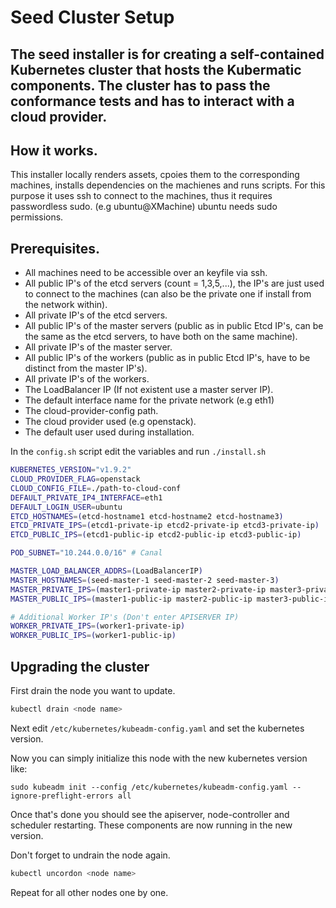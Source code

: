 # Seed Cluster Setup
The seed installer is for creating a self-contained Kubernetes cluster that hosts the Kubermatic components. The cluster has to pass the conformance tests and has to interact with a cloud provider.
---

## How it works.
This installer locally renders assets, cpoies them to the corresponding machines, installs dependencies on the machienes and runs scripts. For this purpose it uses ssh to connect to the machines, thus it requires passwordless sudo. (e.g ubuntu@XMachine) ubuntu needs sudo permissions.

## Prerequisites.
* All machines need to be accessible over an keyfile via ssh.
* All public IP's of the etcd servers (count = 1,3,5,...), the IP's are just used to connect to the machines (can also be the private one if install from the network within).
* All private IP's of the etcd servers.
* All public IP's of the master servers (public as in public Etcd IP's, can be the same as the etcd servers, to have both on the same machine).
* All private IP's of the master server.
* All public IP's of the workers (public as in public Etcd IP's, have to be distinct from the master IP's).
* All private IP's of the workers.
* The LoadBalancer IP (If not existent use a master server IP).
* The default interface name for the private network (e.g eth1)
* The cloud-provider-config path.
* The cloud provider used (e.g openstack).
* The default user used during installation.

In the `config.sh` script edit the variables and run `./install.sh`

```bash
KUBERNETES_VERSION="v1.9.2"
CLOUD_PROVIDER_FLAG=openstack
CLOUD_CONFIG_FILE=./path-to-cloud-conf
DEFAULT_PRIVATE_IP4_INTERFACE=eth1
DEFAULT_LOGIN_USER=ubuntu
ETCD_HOSTNAMES=(etcd-hostname1 etcd-hostname2 etcd-hostname3)
ETCD_PRIVATE_IPS=(etcd1-private-ip etcd2-private-ip etcd3-private-ip)
ETCD_PUBLIC_IPS=(etcd1-public-ip etcd2-public-ip etcd3-public-ip)

POD_SUBNET="10.244.0.0/16" # Canal

MASTER_LOAD_BALANCER_ADDRS=(LoadBalancerIP)
MASTER_HOSTNAMES=(seed-master-1 seed-master-2 seed-master-3)
MASTER_PRIVATE_IPS=(master1-private-ip master2-private-ip master3-private-ip)
MASTER_PUBLIC_IPS=(master1-public-ip master2-public-ip master3-public-ip)

# Additional Worker IP's (Don't enter APISERVER IP)
WORKER_PRIVATE_IPS=(worker1-private-ip)
WORKER_PUBLIC_IPS=(worker1-public-ip)
```

## Upgrading the cluster

First drain the node you want to update.
```bash
kubectl drain <node name>
```
Next edit `/etc/kubernetes/kubeadm-config.yaml` and set the kubernetes version.

Now you can simply initialize this node with the new kubernetes version like:

`sudo kubeadm init --config /etc/kubernetes/kubeadm-config.yaml --ignore-preflight-errors all`

Once that's done you should see the apiserver, node-controller and scheduler restarting.
These components are now running in the new version.

Don't forget to undrain the node again.
```bash
kubectl uncordon <node name>
```

Repeat for all other nodes one by one.
